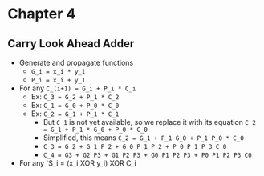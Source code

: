 # Chapter 4
## Carry Look Ahead Adder
* Generate and propagate functions
  * `G_i = x_i * y_i`
  * `P_i = x_i + y_1`
* For any `C_(i+1) = G_i + P_i * C_i`
  * Ex: `C_3 = G_2 + P_1 * C_2`
  * Ex: `C_1 = G_0 + P_0 * C_0`
  * Ex: `C_2 = G_1 + P_1 * C_1`
    * But `C_1` is not yet available, so we replace it with its equation `C_2 = G_1 + P_1 * G_0 + P_0 * C_0`
    * Simplified, this means `C_2 = G_1 + P_1 G_0 + P_1 P_0 * C_0`
    * `C_3 = G_2 + G_1 P_2 + G_0 P_1 P_2 + P_0 P_1 P_3 C_0`
    * `C_4 = G3 + G2 P3 + G1 P2 P3 + G0 P1 P2 P3 + P0 P1 P2 P3 C0`
* For any `S_i = (x_i XOR y_i) XOR C_i
